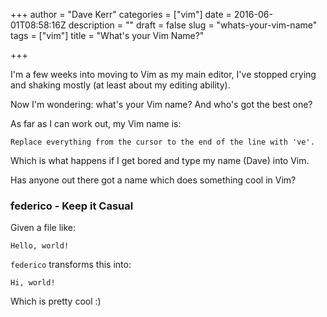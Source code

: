 +++
author = "Dave Kerr"
categories = ["vim"]
date = 2016-06-01T08:58:16Z
description = ""
draft = false
slug = "whats-your-vim-name"
tags = ["vim"]
title = "What's your Vim Name?"

+++


I'm a few weeks into moving to Vim as my main editor, I've stopped crying and shaking mostly (at least about my editing ability).

Now I'm wondering: what's your Vim name? And who's got the best one?

As far as I can work out, my Vim name is:

```
Replace everything from the cursor to the end of the line with 've'.
```

Which is what happens if I get bored and type my name (Dave) into Vim.

Has anyone out there got a name which does something cool in Vim?

### federico - Keep it Casual

Given a file like:

```
Hello, world!
```

`federico` transforms this into:

```
Hi, world!
```

Which is pretty cool :)

